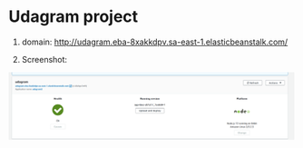 # Udagram project

1. domain: http://udagram.eba-8xakkdpv.sa-east-1.elasticbeanstalk.com/

2. Screenshot:

![screenshot](./screenshot.png)
